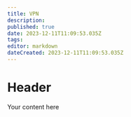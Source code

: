 ```yaml
---
title: VPN
description: 
published: true
date: 2023-12-11T11:09:53.035Z
tags: 
editor: markdown
dateCreated: 2023-12-11T11:09:53.035Z
---
```


# Header
Your content here